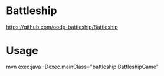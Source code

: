 Battleship
==========

https://github.com/oodp-battleship/Battleship

Usage
=====

mvn exec:java -Dexec.mainClass="battleship.BattleshipGame"
